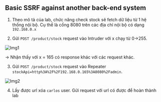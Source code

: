## Basic SSRF against another back-end system

1. Theo mô tả của lab, chức năng check stock sẽ fetch dữ liệu từ 1 hệ thống nội bộ. Cụ thể là cổng 8080 trên các địa chỉ nội bộ có dạng ``192.168.0.x`` 

2. Gửi ``POST /product/stock`` request vào Intruder với x chạy từ 0->255.

![Img1](\asset/../img/loop.png)

-> Nhận thấy với x = 165 có response khác với các request khác.

3. Gửi ``POST /product/stock`` request vào Repeater ``stockApi=http%3A%2F%2F192.168.0.165%3A8080%2Fadmin``.

![Img2](\asset/../img/admin_page.png)

4. Lấy được url xóa ``carlos`` user. Gửi request với url có được để hoàn thành lab